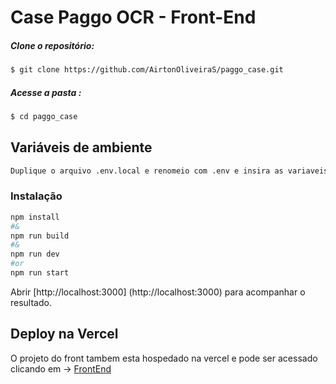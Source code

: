 # Case Paggo OCR - Front-End


##### Clone o repositório:
```sh
$ git clone https://github.com/AirtonOliveiraS/paggo_case.git
```

##### Acesse a pasta :
```sh
$ cd paggo_case
```

## Variáveis de ambiente

```bash
Duplique o arquivo .env.local e renomeio com .env e insira as variaveis de ambiente necessarias

```



### Instalação


```bash
npm install
#&
npm run build 
#&
npm run dev
#or
npm run start

```



Abrir 
[http://localhost:3000] (http://localhost:3000) para acompanhar o resultado.



## Deploy na  Vercel

O projeto do front tambem esta hospedado na vercel e pode ser acessado clicando em ->  [FrontEnd](https://paggo-case-seven.vercel.app/) 